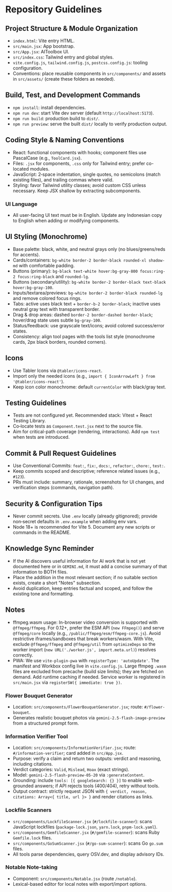 # Repository Guidelines

## Project Structure & Module Organization
- `index.html`: Vite entry HTML.
- `src/main.jsx`: App bootstrap.
- `src/App.jsx`: AIToolbox UI.
- `src/index.css`: Tailwind entry and global styles.
- `vite.config.js`, `tailwind.config.js`, `postcss.config.js`: tooling configuration.
- Conventions: place reusable components in `src/components/` and assets in `src/assets/` (create these folders as needed).

## Build, Test, and Development Commands
- `npm install`: install dependencies.
- `npm run dev`: start Vite dev server (default `http://localhost:5173`).
- `npm run build`: production build to `dist/`.
- `npm run preview`: serve the built `dist/` locally to verify production output.

## Coding Style & Naming Conventions
- React: functional components with hooks; component files use PascalCase (e.g., `ToolCard.jsx`).
- Files: `.jsx` for components, `.css` only for Tailwind entry; prefer co-located modules.
- JavaScript: 2‑space indentation, single quotes, no semicolons (match existing files), and trailing commas where valid.
- Styling: favor Tailwind utility classes; avoid custom CSS unless necessary. Keep JSX shallow by extracting subcomponents.

### UI Language
- All user-facing UI text must be in English. Update any Indonesian copy to English when adding or modifying components.

## UI Styling (Monochrome)
- Base palette: black, white, and neutral grays only (no blues/greens/reds for accents).
- Cards/containers: `bg-white border-2 border-black rounded-xl shadow-md` with comfortable padding.
- Buttons (primary): `bg-black text-white hover:bg-gray-800 focus:ring-2 focus:ring-black` and `rounded-lg`.
- Buttons (secondary/utility): `bg-white border-2 border-black text-black hover:bg-gray-100`.
- Inputs/textarea/previews: `bg-white border-2 border-black rounded-lg` and remove colored focus rings.
- Tabs: active uses black text + `border-b-2 border-black`; inactive uses neutral gray text with transparent border.
- Drag & drop areas: dashed `border-2 border-dashed border-black`; hover/drag state uses subtle `bg-gray-100`.
- Status/feedback: use grayscale text/icons; avoid colored success/error states.
- Consistency: align tool pages with the tools list style (monochrome cards, 2px black borders, rounded corners).

## Icons
- Use Tabler Icons via `@tabler/icons-react`.
- Import only the needed icons (e.g., `import { IconArrowLeft } from '@tabler/icons-react'`).
- Keep icon color monochrome: default `currentColor` with black/gray text.

## Testing Guidelines
- Tests are not configured yet. Recommended stack: Vitest + React Testing Library.
- Co‑locate tests as `Component.test.jsx` next to the source file.
- Aim for critical-path coverage (rendering, interactions). Add `npm test` when tests are introduced.

## Commit & Pull Request Guidelines
- Use Conventional Commits: `feat:`, `fix:`, `docs:`, `refactor:`, `chore:`, `test:`.
- Keep commits scoped and descriptive; reference related issues (e.g., `#123`).
- PRs must include: summary, rationale, screenshots for UI changes, and verification steps (commands, navigation path).

## Security & Configuration Tips
- Never commit secrets. Use `.env` locally (already gitignored); provide non‑secret defaults in `.env.example` when adding env vars.
- Node 18+ is recommended for Vite 5. Document any new scripts or commands in the README.

## Knowledge Sync Reminder
- If the AI discovers useful information for AI work that is not yet documented here or in `GEMINI.md`, it must add a concise summary of that information to BOTH files.
- Place the addition in the most relevant section; if no suitable section exists, create a short "Notes" subsection.
- Avoid duplication, keep entries factual and scoped, and follow the existing tone and formatting.

## Notes
- ffmpeg.wasm usage: In-browser video conversion is supported with `@ffmpeg/ffmpeg`. For 0.12+, prefer the ESM API (`new FFmpeg()`) and serve `@ffmpeg/core` locally (e.g., `/public/ffmpeg/esm/ffmpeg-core.js`). Avoid restrictive iframes/sandboxes that break workers/wasm. With Vite, exclude `@ffmpeg/ffmpeg` and `@ffmpeg/util` from `optimizeDeps` so the worker import (`new URL('./worker.js', import.meta.url)`) resolves correctly.
- PWA: We use `vite-plugin-pwa` with `registerType: 'autoUpdate'`. The manifest and Workbox config live in `vite.config.js`. Large ffmpeg `.wasm` files are excluded from precache (build size limits); they are fetched on demand. Add runtime caching if needed. Service worker is registered in `src/main.jsx` via `registerSW({ immediate: true })`.

### Flower Bouquet Generator
- Location: `src/components/FlowerBouquetGenerator.jsx`; route: `#/flower-bouquet`.
- Generates realistic bouquet photos via `gemini-2.5-flash-image-preview` from a structured prompt form.

### Information Verifier Tool
- Location: `src/components/InformationVerifier.jsx`; route: `#/information-verifier`; card added in `src/App.jsx`.
- Purpose: verify a claim and return two outputs: verdict and reasoning, including citations.
- Verdict categories: `Valid`, `Mislead`, `Hoax` (exact strings).
- Model: `gemini-2.5-flash-preview-05-20` via `:generateContent`.
- Grounding: include `tools: [{ googleSearch: {} }]` to enable web-grounded answers; if API rejects tools (400/404), retry without tools.
- Output contract: strictly request JSON with `{ verdict, reason, citations: Array<{ title, url }> }` and render citations as links.

### Lockfile Scanners
- `src/components/LockfileScanner.jsx` (`#/lockfile-scanner`): scans JavaScript lockfiles (`package-lock.json`, `yarn.lock`, `pnpm-lock.yaml`).
- `src/components/GemfileScanner.jsx` (`#/gemfile-scanner`): scans Ruby `Gemfile.lock` files.
- `src/components/GoSumScanner.jsx` (`#/go-sum-scanner`): scans Go `go.sum` files.
- All tools parse dependencies, query OSV.dev, and display advisory IDs.

### Notable Note-taking
- Component: `src/components/Notable.jsx` (route `/notable`).
- Lexical-based editor for local notes with export/import options.
